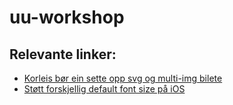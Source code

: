 # uu-workshop


## Relevante linker:

- [Korleis bør ein sette opp svg og multi-img bilete](https://developer.mozilla.org/en-US/docs/Web/Accessibility/ARIA/Roles/img_role)
- [Støtt forskjellig default font size på iOS](https://dev.to/colingourlay/how-to-support-apple-s-dynamic-text-in-your-web-content-with-css-40c0)
